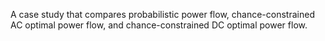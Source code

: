 A case study that compares probabilistic power flow, chance-constrained AC optimal power flow, and chance-constrained DC optimal power flow.
